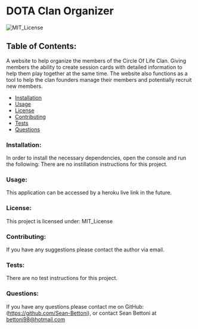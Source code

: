 
  # DOTA Clan Organizer

  ![MIT_License](https://img.shields.io/badge/MIT_License-License-purple)
  ## Table of Contents:
  A website to help organize the members of the Circle Of Life Clan. Giving members the ability to create session cards with detailed information to help them play together at the same time. The website also functions as a tool to help the clan founders manage their members and potentially recruit new members.
  * [Installation](#install)
  * [Usage](#usage)
  * [License](#license)
  * [Contributing](#contribute)
  * [Tests](#tests)
  * [Questions](#questions)
  ### Installation:
  In order to install the necessary dependencies, open the console and run the following:
  There are no instillation instructions for this project.
  ### Usage:
  This application can be accessed by a heroku live link in the future.
  ### License:
  This project is licensed under:
  MIT_License
  ### Contributing:
  If you have any suggestions please contact the author via email.
  ### Tests:
  There are no test instructions for this project.
  ### Questions:
  If you have any questions please contact me on GitHub:
  (https://github.com/Sean-Bettoni), or contact Sean Bettoni at bettoni98@hotmail.com
  
